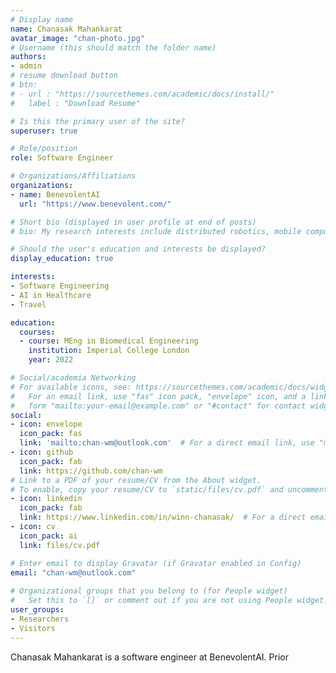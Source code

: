 ```yaml
---
# Display name
name: Chanasak Mahankarat
avatar_image: "chan-photo.jpg"
# Username (this should match the folder name)
authors:
- admin
# resume download button
# btn:
# - url : "https://sourcethemes.com/academic/docs/install/"
#   label : "Download Resume"

# Is this the primary user of the site?
superuser: true

# Role/position
role: Software Engineer

# Organizations/Affiliations
organizations:
- name: BenevolentAI
  url: "https://www.benevolent.com/"

# Short bio (displayed in user profile at end of posts)
# bio: My research interests include distributed robotics, mobile computing and programmable matter.

# Should the user's education and interests be displayed?
display_education: true

interests:
- Software Engineering
- AI in Healthcare
- Travel

education:
  courses:
  - course: MEng in Biomedical Engineering
    institution: Imperial College London
    year: 2022

# Social/academia Networking
# For available icons, see: https://sourcethemes.com/academic/docs/widgets/#icons
#   For an email link, use "fas" icon pack, "envelope" icon, and a link in the
#   form "mailto:your-email@example.com" or "#contact" for contact widget.
social:
- icon: envelope
  icon_pack: fas
  link: 'mailto:chan-wm@outlook.com'  # For a direct email link, use "mailto:test@example.org".
- icon: github
  icon_pack: fab
  link: https://github.com/chan-wm
# Link to a PDF of your resume/CV from the About widget.
# To enable, copy your resume/CV to `static/files/cv.pdf` and uncomment the lines below.  
- icon: linkedin
  icon_pack: fab
  link: https://www.linkedin.com/in/winn-chanasak/  # For a direct email link, use "mailto:test@example.org".
- icon: cv
  icon_pack: ai
  link: files/cv.pdf

# Enter email to display Gravatar (if Gravatar enabled in Config)
email: "chan-wm@outlook.com"
  
# Organizational groups that you belong to (for People widget)
#   Set this to `[]` or comment out if you are not using People widget.  
user_groups:
- Researchers
- Visitors
---
```


Chanasak Mahankarat is a software engineer at BenevolentAI. Prior 

